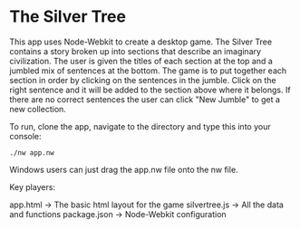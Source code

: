 The Silver Tree
===============

This app uses Node-Webkit to create a desktop game. The Silver Tree contains a story broken up into sections that describe an imaginary civilization. The user is given the titles of each section at the top and a jumbled mix of sentences at the bottom. The game is to put together each section in order by clicking on the sentences in the jumble. Click on the right sentence and it will be added to the section above where it belongs. If there are no correct sentences the user can click "New Jumble" to get a new collection.

To run, clone the app, navigate to the directory and type this into your console:

    ./nw app.nw

Windows users can just drag the app.nw file onto the nw file.

Key players:

app.html 		-> The basic html layout for the game
silvertree.js 	-> All the data and functions
package.json 	-> Node-Webkit configuration